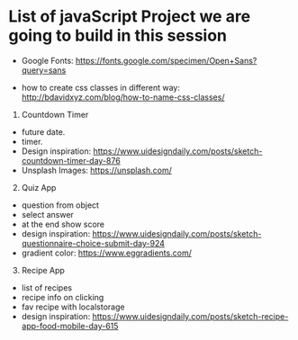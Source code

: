 # List of javaScript Project we are going to build in this session

- Google Fonts: <https://fonts.google.com/specimen/Open+Sans?query=sans>

- how to create css classes in different way: <http://bdavidxyz.com/blog/how-to-name-css-classes/>

1. Countdown Timer

- future date.
- timer.
- Design inspiration: <https://www.uidesigndaily.com/posts/sketch-countdown-timer-day-876>
- Unsplash Images: <https://unsplash.com/>

2. Quiz App

- question from object
- select answer
- at the end show score
- design inspiration: <https://www.uidesigndaily.com/posts/sketch-questionnaire-choice-submit-day-924>
- gradient color: <https://www.eggradients.com/>


3. Recipe App

- list of recipes
- recipe info on clicking
- fav recipe with localstorage
- design inspiration: <https://www.uidesigndaily.com/posts/sketch-recipe-app-food-mobile-day-615>


